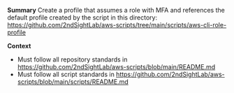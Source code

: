 __Summary__
Create a profile that assumes a role with MFA and references the default profile created by the script in this directory:
https://github.com/2ndSightLab/aws-scripts/tree/main/scripts/aws-cli-role-profile

__Context__

* Must follow all repository standards in https://github.com/2ndSightLab/aws-scripts/blob/main/README.md
* Must follow all script standards in https://github.com/2ndSightLab/aws-scripts/blob/main/scripts/README.md
